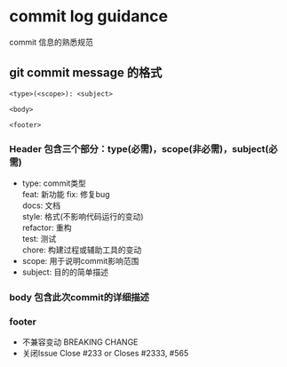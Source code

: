# commit log guidance 
commit 信息的熟悉规范

## git commit message 的格式
```
<type>(<scope>): <subject>

<body>

<footer>
```
### Header 包含三个部分：type(必需)，scope(非必需)，subject(必需)
- type: commit类型  
feat: 新功能
fix: 修复bug  
docs: 文档  
style: 格式(不影响代码运行的变动)  
refactor: 重构  
test: 测试  
chore: 构建过程或辅助工具的变动  
- scope: 用于说明commit影响范围
- subject: 目的的简单描述
### body 包含此次commit的详细描述
### footer 
- 不兼容变动
BREAKING CHANGE
- 关闭Issue
Close #233 or Closes #2333, #565